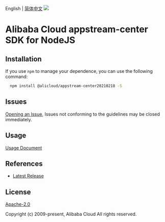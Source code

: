 English | [简体中文](README-CN.md)
![](https://aliyunsdk-pages.alicdn.com/icons/AlibabaCloud.svg)

# Alibaba Cloud appstream-center SDK for NodeJS

## Installation
If you use `npm` to manage your dependence, you can use the following command:

```sh
  npm install @alicloud/appstream-center20210218 -S
```

## Issues
[Opening an Issue](https://github.com/aliyun/alibabacloud-typescript-sdk/issues/new), Issues not conforming to the guidelines may be closed immediately.

## Usage
[Usage Document](https://github.com/aliyun/alibabacloud-typescript-sdk/blob/master/docs/Usage-EN.md#quick-examples)

## References
* [Latest Release](https://github.com/aliyun/alibabacloud-typescript-sdk/)

## License
[Apache-2.0](http://www.apache.org/licenses/LICENSE-2.0)

Copyright (c) 2009-present, Alibaba Cloud All rights reserved.
